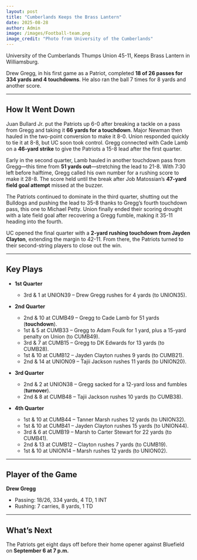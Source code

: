 ```yaml
---
layout: post
title: "Cumberlands Keeps the Brass Lantern"
date: 2025-08-28
author: Admin
image: /images/Football-team.png
image_credit: "Photo from University of the Cumberlands"
---
```


University of the Cumberlands Thumps Union 45-11, Keeps Brass Lantern in Williamsburg.

Drew Gregg, in his first game as a Patriot, completed **18 of 26 passes for 334 yards and 4 touchdowns**. He also ran the ball 7 times for 8 yards and another score.

---

## How It Went Down

Juan Bullard Jr. put the Patriots up 6-0 after breaking a tackle on a pass from Gregg and taking it **66 yards for a touchdown**. Major Newman then hauled in the two-point conversion to make it 8-0. Union responded quickly to tie it at 8-8, but UC soon took control. Gregg connected with Cade Lamb on a **46-yard strike** to give the Patriots a 15-8 lead after the first quarter.

Early in the second quarter, Lamb hauled in another touchdown pass from Gregg—this time from **51 yards out**—stretching the lead to 21-8. With 7:30 left before halftime, Gregg called his own number for a rushing score to make it 28-8. The score held until the break after Job Matossian’s **47-yard field goal attempt** missed at the buzzer.

The Patriots continued to dominate in the third quarter, shutting out the Bulldogs and pushing the lead to 35-8 thanks to Gregg’s fourth touchdown pass, this one to Michael Petty. Union finally ended their scoring drought with a late field goal after recovering a Gregg fumble, making it 35-11 heading into the fourth.

UC opened the final quarter with a **2-yard rushing touchdown from Jayden Clayton**, extending the margin to 42-11. From there, the Patriots turned to their second-string players to close out the win.

---

## Key Plays

- **1st Quarter**
  - 3rd & 1 at UNION39 – Drew Gregg rushes for 4 yards (to UNION35).

- **2nd Quarter**
  - 2nd & 10 at CUMB49 – Gregg to Cade Lamb for 51 yards (**touchdown**).
  - 1st & 5 at CUMB33 – Gregg to Adam Foulk for 1 yard, plus a 15-yard penalty on Union (to CUMB49).
  - 3rd & 7 at CUMB15 – Gregg to DK Edwards for 13 yards (to CUMB28).
  - 1st & 10 at CUMB12 – Jayden Clayton rushes 9 yards (to CUMB21).
  - 2nd & 14 at UNION09 – Tajii Jackson rushes 11 yards (to UNION20).

- **3rd Quarter**
  - 2nd & 2 at UNION38 – Gregg sacked for a 12-yard loss and fumbles (**turnover**).
  - 2nd & 8 at CUMB48 – Tajii Jackson rushes 10 yards (to CUMB38).

- **4th Quarter**
  - 1st & 10 at CUMB44 – Tanner Marsh rushes 12 yards (to UNION32).
  - 1st & 10 at CUMB41 – Jayden Clayton rushes 15 yards (to UNION44).
  - 3rd & 6 at CUMB19 – Marsh to Carter Stewart for 22 yards (to CUMB41).
  - 2nd & 13 at CUMB12 – Clayton rushes 7 yards (to CUMB19).
  - 1st & 10 at UNION14 – Marsh rushes 12 yards (to UNION02).

---

## Player of the Game

**Drew Gregg**  
- Passing: 18/26, 334 yards, 4 TD, 1 INT  
- Rushing: 7 carries, 8 yards, 1 TD  

---

## What’s Next

The Patriots get eight days off before their home opener against Bluefield on **September 6 at 7 p.m.**